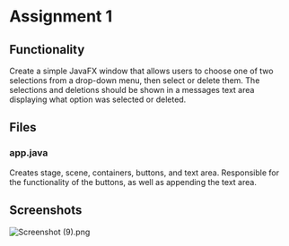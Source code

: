 # Assignment 1

## Functionality

Create a simple JavaFX window that allows users to choose one of 
two selections from a drop-down menu, then select or delete them.
The selections and deletions should be shown in a messages text area
displaying what option was selected or deleted.

## Files

### app.java
Creates stage, scene, containers, buttons, and text area. Responsible
for the functionality of the buttons, as well as appending the text area.

## Screenshots

![Screenshot (9).png]()